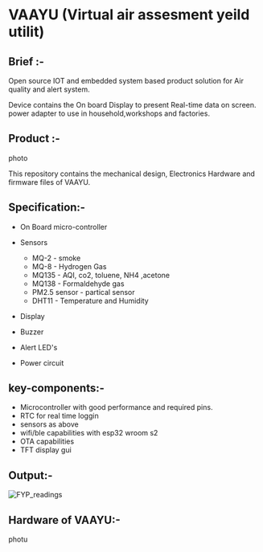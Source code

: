 # VAAYU (Virtual air assesment yeild utilit)

Brief :- 
-- 
Open source IOT and embedded system based product solution for Air quality and alert system.

Device contains the On board Display to present Real-time data on screen. power adapter to use in household,workshops and factories.  

Product :- 
-- 
photo 


This repository contains the mechanical design, Electronics Hardware and firmware files of VAAYU.

Specification:- 
-- 

* On Board micro-controller
* Sensors 
    * MQ-2 - smoke
    * MQ-8 - Hydrogen Gas
    * MQ135 - AQI, co2, toluene, NH4 ,acetone 
    * MQ138 - Formaldehyde gas
    * PM2.5 sensor - partical sensor
    * DHT11 - Temperature and Humidity

* Display 
* Buzzer 
* Alert LED's
* Power circuit 

key-components:-  
--
* Microcontroller with good performance and required pins.
* RTC for real time loggin
* sensors as above
* wifi/ble capabilities with esp32 wroom s2
* OTA capabilities
* TFT display gui

Output:- 
-- 
![FYP_readings](https://github.com/Himanshukohale22/FYP_GreenSpace/assets/114358863/e31bab9c-cada-4fa6-a2cb-cbe7bb7b88a1)


Hardware of VAAYU:-
--
photu
